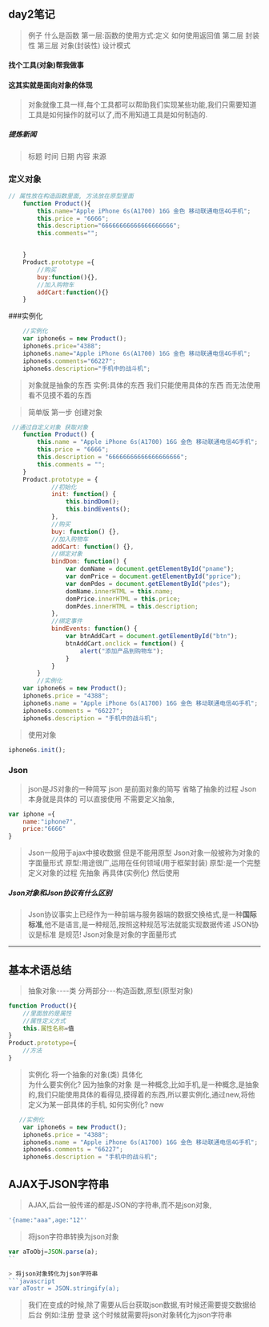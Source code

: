 ## day2笔记

> 例子
> 什么是函数
> 第一层:函数的使用方式:定义 如何使用返回值
> 第二层 封装性 
> 第三层 对象(封装性) 设计模式




#### 找个工具(对象)帮我做事
#### 这其实就是面向对象的体现

> 对象就像工具一样,每个工具都可以帮助我们实现某些功能,我们只需要知道工具是如何操作的就可以了,而不用知道工具是如何制造的.


##### 提炼新闻
> 标题 时间 日期 内容 来源

### 定义对象
```javascript
// 属性放在构造函数里面, 方法放在原型里面
	function Product(){
		this.name="Apple iPhone 6s(A1700) 16G 金色 移动联通电信4G手机";
		this.price = "6666";
		this.description="66666666666666666666";
		this.comments="";


	}
	Product.prototype ={
		//购买
		buy:function(){},
		//加入购物车
		addCart:function(){}
	}
```
###实例化
```javascript
	//实例化
	var iphone6s = new Product();
	iphone6s.price="4388";
	iphone6s.name="Apple iPhone 6s(A1700) 16G 金色 移动联通电信4G手机";
	iphone6s.comments="66227";
	iphone6s.description="手机中的战斗机";
```

> 对象就是抽象的东西
> 实例:具体的东西
> 我们只能使用具体的东西 而无法使用看不见摸不着的东西 


> 简单版 
> 第一步 创建对象 
```javascript
 //通过自定义对象 获取对象
    function Product() {
        this.name = "Apple iPhone 6s(A1700) 16G 金色 移动联通电信4G手机";
        this.price = "6666";
        this.description = "66666666666666666666";
        this.comments = "";
    }
    Product.prototype = {
            //初始化
            init: function() {
                this.bindDom();
                this.bindEvents();
            },
            //购买
            buy: function() {},
            //加入购物车
            addCart: function() {},
            //绑定对象
            bindDom: function() {
                var domName = document.getElementById("pname");
                var domPrice = document.getElementById("pprice");
                var domPdes = document.getElementById("pdes");
                domName.innerHTML = this.name;
                domPrice.innerHTML = this.price;
                domPdes.innerHTML = this.description;
            },
            //绑定事件
            bindEvents: function() {
                var btnAddCart = document.getElementById("btn");
                btnAddCart.onclick = function() {
                    alert("添加产品到购物车");
                }
            }
        }
        //实例化
    var iphone6s = new Product();
    iphone6s.price = "4388";
    iphone6s.name = "Apple iPhone 6s(A1700) 16G 金色 移动联通电信4G手机";
    iphone6s.comments = "66227";
    iphone6s.description = "手机中的战斗机";
```
> 使用对象
```javascript
iphone6s.init();
```


### Json

> json是JS对象的一种简写
> json 是前面对象的简写 省略了抽象的过程
> Json 本身就是具体的 可以直接使用 不需要定义抽象,
```javascript
var iphone ={
	name:"iphone7",
	price:"6666"
}
```

> Json一般用于ajax中接收数据 但是不能用原型
> Json对象一般被称为对象的字面量形式
> 原型:用途很广,运用在任何领域(用于框架封装)
> 原型:是一个完整定义对象的过程 先抽象 再具体(实例化) 然后使用



##### Json对象和Json协议有什么区别
> Json协议事实上已经作为一种前端与服务器端的数据交换格式,是一种**国际标准**,他不是语言,是一种规范,按照这种规范写法就能实现数据传递
> JSON协议是标准 是规范!
> Json对象是对象的字面量形式



**************************************************************


## 基本术语总结

> 抽象对象----类
> 分两部分---构造函数,原型(原型对象)
```javascript
function Product(){
	//里面放的是属性 
	//属性定义方式 
	this.属性名称=值
}
Product.prototype={
	//方法
}
```

> 实例化 将一个抽象的对象(类) 具体化  
> 为什么要实例化?
> 因为抽象的对象 是一种概念,比如手机,是一种概念,是抽象的,我们只能使用具体的看得见,摸得着的东西,所以要实例化,通过new,将他定义为某一部具体的手机,
> 如何实例化?  new
```javascript
   //实例化
    var iphone6s = new Product();
    iphone6s.price = "4388";
    iphone6s.name = "Apple iPhone 6s(A1700) 16G 金色 移动联通电信4G手机";
    iphone6s.comments = "66227";
    iphone6s.description = "手机中的战斗机";
```




## AJAX于JSON字符串
> AJAX,后台一般传递的都是JSON的字符串,而不是json对象,
```javascript
'{name:"aaa",age:"12"'
```
> 将json字符串转换为json对象
```javascript
var aToObj=JSON.parse(a);
``

> 将json对象转化为json字符串
```javascript
var aTostr = JSON.stringify(a);
```
> 我们在变成的时候,除了需要从后台获取json数据,有时候还需要提交数据给后台 例如:注册 登录  这个时候就需要将json对象转化为json字符串


